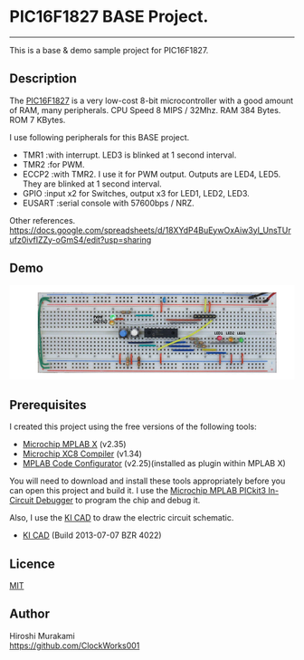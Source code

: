 # PIC16F1827 BASE Project.
---
This is a base & demo sample project for PIC16F1827.

## Description

The [PIC16F1827][1] is a very low-cost 8-bit microcontroller with a good
amount of RAM, many peripherals. CPU Speed 8 MIPS / 32Mhz. RAM 384 Bytes. ROM 7 KBytes.

I use following peripherals for this BASE project.  
 * TMR1     :with interrupt. LED3 is blinked at 1 second interval.  
 * TMR2     :for PWM.  
 * ECCP2    :with TMR2. I use it for PWM output. Outputs are LED4, LED5. They are blinked at 1 second interval.  
 * GPIO     :input x2 for Switches, output x3 for LED1, LED2, LED3.  
 * EUSART   :serial console with 57600bps / NRZ.  
  
Other references.
  <https://docs.google.com/spreadsheets/d/18XYdP4BuEywOxAiw3yl_UnsTUrufz0ivfIZZy-oGmS4/edit?usp=sharing>


## Demo

![Alt text](/DEMO/PIC16F1827_BASE_DEMO001.gif)

## Prerequisites

I created this project using the free versions of the following tools:  
 * [Microchip MPLAB X][2] (v2.35)  
 * [Microchip XC8 Compiler][3] (v1.34)  
 * [MPLAB Code Configurator][4] (v2.25)(installed as plugin within MPLAB X)  

You will need to download and install these tools appropriately before you
can open this project and build it.
I use the [Microchip MPLAB PICkit3 In-Circuit Debugger][5] to program
the chip and debug it.  

Also, I use the [KI CAD][6] to draw the electric circuit schematic.
 * [KI CAD][6] (Build 2013-07-07 BZR 4022)

## Licence

[MIT](https://github.com/tcnksm/tool/blob/master/LICENCE)

## Author

Hiroshi Murakami  
<https://github.com/ClockWorks001>  


[1]: http://www.microchip.com/wwwproducts/Devices.aspx?dDocName=en538963 "PIC16F1827"
[2]: http://www.microchip.com/pagehandler/en-us/family/mplabx/ "MPLAB X"
[3]: http://www.microchip.com/pagehandler/en_us/devtools/mplabxc/ "MPLAB XC Compilers"
[4]: http://www.microchip.com/pagehandler/en-us/press-release/microchips-free-code-configura.html "MPLAB Code Configurator"
[5]: http://www.microchip.com/Developmenttools/ProductDetails.aspx?PartNO=PG164130 "MPLAB PICkit3 In-Circuit Debugger"
[6]: http://www.kicad-pcb.org/display/KICAD/KiCad+EDA+Software+Suite "KICAD"



